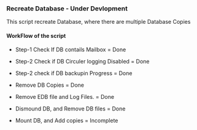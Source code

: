### Recreate Database - Under Devlopment
This script recreate Database, where there are multiple Database Copies

#### WorkFlow of the script
* Step-1 Check If DB contails Mailbox                    = Done
* Step-2 Check if DB Circuler logging Disabled           = Done
* Step-2 check if DB backupin Progress                   = Done

* Remove DB Copies                                       = Done
* Remove EDB file and Log Files.                         = Done
* Dismound DB, and Remove DB files                       = Done
* Mount DB, and Add copies                               = Incomplete

